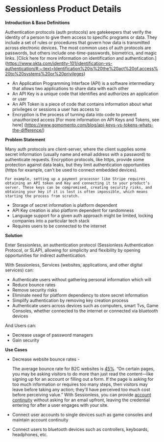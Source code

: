 # Sessionless Product Details

**Introduction & Base Definitions**


Authentication protocols (auth protocols) are gatekeepers that verify the identity of a person to give them access to specific programs or data. They include a set of rules or procedures that govern how data is transmitted across electronic devices. The most common uses of auth protocols are passwords, but others include one-time-passwords, biometrics, and magic links. [Click here for more information on identification and authentication.] (https://www.okta.com/identity-101/identification-vs-authentication/#:~:text=Identification%20is%20the%20act%20of,access%20to%20systems%20or%20privileges) 

- An Application Programming Interface (API) is  a software intermediary that allows two  applications to share data with each other
- An API Key is  a unique code that identifies and authorizes an application or user
- An API Token is a piece of code that contains information about what privileges or sessions a user has access to
- Encryption is the process of turning data into code to prevent unauthorized access
[For more information on API Keys and Tokens, see here] (https://www.gomomento.com/blog/api-keys-vs-tokens-whats-the-difference/)

**Problem Statement**

Many auth protocols are client-server, where the client supplies some secret information (usually name and email address with a password) to authenticate requests. Encryption protocols, like https, provide some protection against data leaks, but they limit authentication opportunities (https for example, can't be used to connect embedded devices).

	For example, setting up a payment processor like Stripe requires obtaining an API token and Key and connecting it to your product’s server. These keys can be compromised, creating security risks, and obtaining your key if it is lost is often impossible, which means starting the process from scratch.
- Storage of secret information is platform dependent
- API Key creation is also platform dependent for randomness
- Language support for a given auth approach might be limited, locking companies into a particular tech stack
- Requires users to be connected to the internet

**Solution**

Enter Sessionless, an authentication protocol (Sessionless Authentication Protocol, or SLAP), allowing for simplicity and flexibility by opening opportunities for indirect authentication. 

With Sessionless, Services (websites, applications, and other digital services) can:
- Authenticate users without gathering personal information which will
- Reduce bounce rates
- Remove security risks
- Eliminate need for platform dependency to store secret information
- Simplify authentication by removing key creation process 
- Authenticate users across devices such as computers, smart Tvs, Game Consoles, whether connected to the internet or connected via bluetooth devices

And Users can:
- Decrease usage of password managers
- Gain security 

**Use Cases**
- Decrease website bounce rates - 

	The average bounce rate for B2C websites is [45%](https://www.fullstory.com/blog/what-is-a-good-bounce-rate/). “On certain pages, you may be asking visitors to do more than just read the content—like signing up for an account or filling out a form. If the page is asking for too much information or requires too many steps, then visitors may leave before taking any action; they'll have perceived too much cost before perceiving value.” With Sessionless, you can provide [account continuity](https://github.com/planet-nine-app/sessionless/blob/main/docs/Authentication-and-identity.md) without asking for an email upfront, leaving the credential entering for after a user engages with your site.
- Connect user accounts to single devices such as game consoles and maintain account continuity
- Connect users to bluetooth devices such as controllers, keyboards, headphones, etc. 

